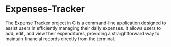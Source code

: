 # Expenses-Tracker
  The Expense Tracker project in C is a command-line application designed to assist users in efficiently managing their daily expenses. It allows users to add, edit, and view their expenditures, providing a straightforward way to maintain financial records directly from the terminal.
